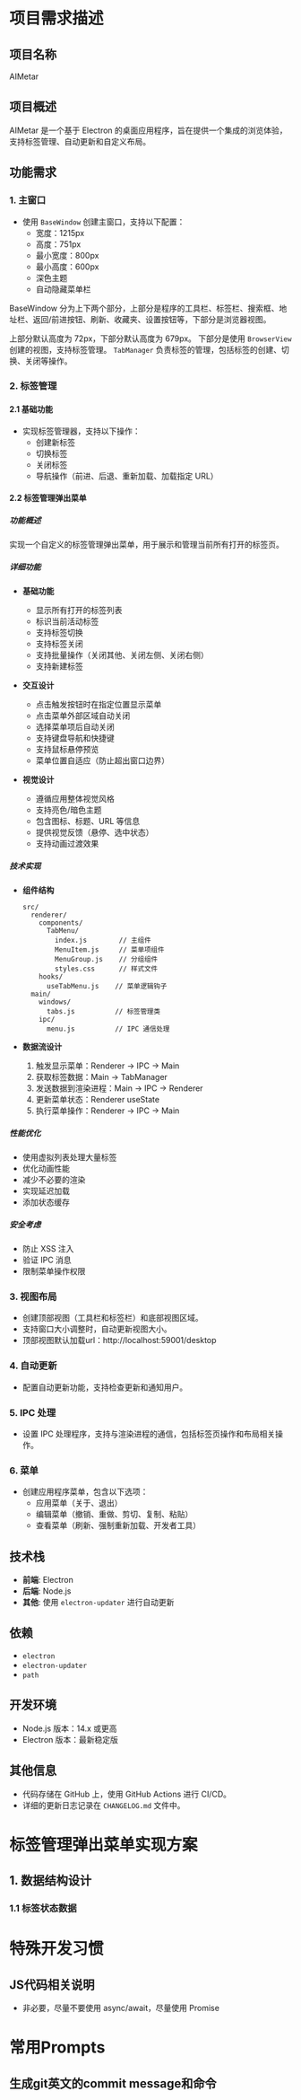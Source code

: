 # 项目需求描述

## 项目名称
AIMetar

## 项目概述
AIMetar 是一个基于 Electron 的桌面应用程序，旨在提供一个集成的浏览体验，支持标签管理、自动更新和自定义布局。

## 功能需求

### 1. 主窗口
- 使用 `BaseWindow` 创建主窗口，支持以下配置：
  - 宽度：1215px
  - 高度：751px
  - 最小宽度：800px
  - 最小高度：600px
  - 深色主题
  - 自动隐藏菜单栏

BaseWindow 分为上下两个部分，上部分是程序的工具栏、标签栏、搜索框、地址栏、返回/前进按钮、刷新、收藏夹、设置按钮等，下部分是浏览器视图。

上部分默认高度为 72px，下部分默认高度为 679px。
下部分是使用 `BrowserView` 创建的视图，支持标签管理。 `TabManager` 负责标签的管理，包括标签的创建、切换、关闭等操作。

### 2. 标签管理
#### 2.1 基础功能
- 实现标签管理器，支持以下操作：
  - 创建新标签
  - 切换标签
  - 关闭标签
  - 导航操作（前进、后退、重新加载、加载指定 URL）

#### 2.2 标签管理弹出菜单
##### 功能概述
实现一个自定义的标签管理弹出菜单，用于展示和管理当前所有打开的标签页。

##### 详细功能
- **基础功能**
  - 显示所有打开的标签列表
  - 标识当前活动标签
  - 支持标签切换
  - 支持标签关闭
  - 支持批量操作（关闭其他、关闭左侧、关闭右侧）
  - 支持新建标签

- **交互设计**
  - 点击触发按钮时在指定位置显示菜单
  - 点击菜单外部区域自动关闭
  - 选择菜单项后自动关闭
  - 支持键盘导航和快捷键
  - 支持鼠标悬停预览
  - 菜单位置自适应（防止超出窗口边界）

- **视觉设计**
  - 遵循应用整体视觉风格
  - 支持亮色/暗色主题
  - 包含图标、标题、URL 等信息
  - 提供视觉反馈（悬停、选中状态）
  - 支持动画过渡效果

##### 技术实现
- **组件结构**
  ```
  src/
    renderer/
      components/
        TabMenu/
          index.js        // 主组件
          MenuItem.js     // 菜单项组件
          MenuGroup.js    // 分组组件
          styles.css      // 样式文件
      hooks/
        useTabMenu.js    // 菜单逻辑钩子
    main/
      windows/
        tabs.js          // 标签管理类
      ipc/
        menu.js          // IPC 通信处理
  ```

- **数据流设计**
  1. 触发显示菜单：Renderer -> IPC -> Main
  2. 获取标签数据：Main -> TabManager
  3. 发送数据到渲染进程：Main -> IPC -> Renderer
  4. 更新菜单状态：Renderer useState
  5. 执行菜单操作：Renderer -> IPC -> Main

##### 性能优化
- 使用虚拟列表处理大量标签
- 优化动画性能
- 减少不必要的渲染
- 实现延迟加载
- 添加状态缓存

##### 安全考虑
- 防止 XSS 注入
- 验证 IPC 消息
- 限制菜单操作权限

### 3. 视图布局
- 创建顶部视图（工具栏和标签栏）和底部视图区域。
- 支持窗口大小调整时，自动更新视图大小。
- 顶部视图默认加载url：http://localhost:59001/desktop

### 4. 自动更新
- 配置自动更新功能，支持检查更新和通知用户。

### 5. IPC 处理
- 设置 IPC 处理程序，支持与渲染进程的通信，包括标签页操作和布局相关操作。

### 6. 菜单
- 创建应用程序菜单，包含以下选项：
  - 应用菜单（关于、退出）
  - 编辑菜单（撤销、重做、剪切、复制、粘贴）
  - 查看菜单（刷新、强制重新加载、开发者工具）

## 技术栈
- **前端**: Electron
- **后端**: Node.js
- **其他**: 使用 `electron-updater` 进行自动更新

## 依赖
- `electron`
- `electron-updater`
- `path`

## 开发环境
- Node.js 版本：14.x 或更高
- Electron 版本：最新稳定版

## 其他信息
- 代码存储在 GitHub 上，使用 GitHub Actions 进行 CI/CD。
- 详细的更新日志记录在 `CHANGELOG.md` 文件中。

# 标签管理弹出菜单实现方案

## 1. 数据结构设计

### 1.1 标签状态数据

# 特殊开发习惯
## JS代码相关说明
- 非必要，尽量不要使用 async/await，尽量使用 Promise

# 常用Prompts
## 生成git英文的commit message和命令